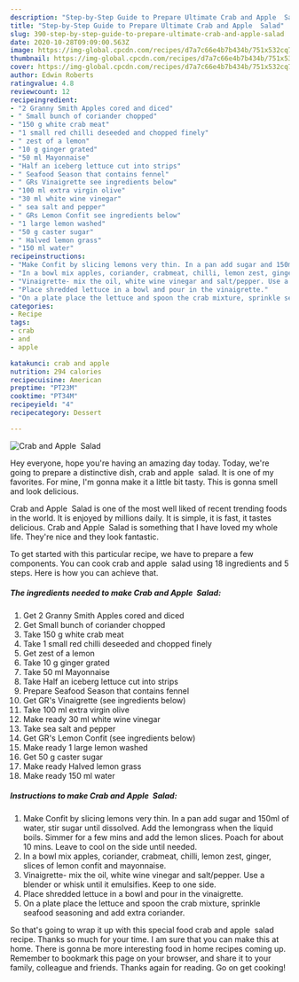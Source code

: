 ```yaml
---
description: "Step-by-Step Guide to Prepare Ultimate Crab and Apple  Salad"
title: "Step-by-Step Guide to Prepare Ultimate Crab and Apple  Salad"
slug: 390-step-by-step-guide-to-prepare-ultimate-crab-and-apple-salad
date: 2020-10-28T09:09:00.563Z
image: https://img-global.cpcdn.com/recipes/d7a7c66e4b7b434b/751x532cq70/crab-and-apple-salad-recipe-main-photo.jpg
thumbnail: https://img-global.cpcdn.com/recipes/d7a7c66e4b7b434b/751x532cq70/crab-and-apple-salad-recipe-main-photo.jpg
cover: https://img-global.cpcdn.com/recipes/d7a7c66e4b7b434b/751x532cq70/crab-and-apple-salad-recipe-main-photo.jpg
author: Edwin Roberts
ratingvalue: 4.8
reviewcount: 12
recipeingredient:
- "2 Granny Smith Apples cored and diced"
- " Small bunch of coriander chopped"
- "150 g white crab meat"
- "1 small red chilli deseeded and chopped finely"
- " zest of a lemon"
- "10 g ginger grated"
- "50 ml Mayonnaise"
- "Half an iceberg lettuce cut into strips"
- " Seafood Season that contains fennel"
- " GRs Vinaigrette see ingredients below"
- "100 ml extra virgin olive"
- "30 ml white wine vinegar"
- " sea salt and pepper"
- " GRs Lemon Confit see ingredients below"
- "1 large lemon washed"
- "50 g caster sugar"
- " Halved lemon grass"
- "150 ml water"
recipeinstructions:
- "Make Confit by slicing lemons very thin. In a pan add sugar and 150ml of water, stir sugar until dissolved. Add the lemongrass when the liquid boils. Simmer for a few mins and add the lemon slices. Poach for about 10 mins. Leave to cool on the side until needed."
- "In a bowl mix apples, coriander, crabmeat, chilli, lemon zest, ginger, slices of lemon confit and mayonnaise."
- "Vinaigrette- mix the oil, white wine vinegar and salt/pepper. Use a blender or whisk until it emulsifies. Keep to one side."
- "Place shredded lettuce in a bowl and pour in the vinaigrette."
- "On a plate place the lettuce and spoon the crab mixture, sprinkle seafood seasoning and add extra coriander."
categories:
- Recipe
tags:
- crab
- and
- apple

katakunci: crab and apple 
nutrition: 294 calories
recipecuisine: American
preptime: "PT23M"
cooktime: "PT34M"
recipeyield: "4"
recipecategory: Dessert

---
```



![Crab and Apple  Salad](https://img-global.cpcdn.com/recipes/d7a7c66e4b7b434b/751x532cq70/crab-and-apple-salad-recipe-main-photo.jpg)

Hey everyone, hope you're having an amazing day today. Today, we're going to prepare a distinctive dish, crab and apple  salad. It is one of my favorites. For mine, I'm gonna make it a little bit tasty. This is gonna smell and look delicious.



Crab and Apple  Salad is one of the most well liked of recent trending foods in the world. It is enjoyed by millions daily. It is simple, it is fast, it tastes delicious. Crab and Apple  Salad is something that I have loved my whole life. They're nice and they look fantastic.


To get started with this particular recipe, we have to prepare a few components. You can cook crab and apple  salad using 18 ingredients and 5 steps. Here is how you can achieve that.

<!--inarticleads1-->

##### The ingredients needed to make Crab and Apple  Salad:

1. Get 2 Granny Smith Apples cored and diced
1. Get  Small bunch of coriander chopped
1. Take 150 g white crab meat
1. Take 1 small red chilli deseeded and chopped finely
1. Get  zest of a lemon
1. Take 10 g ginger grated
1. Take 50 ml Mayonnaise
1. Take Half an iceberg lettuce cut into strips
1. Prepare  Seafood Season that contains fennel
1. Get  GR&#39;s Vinaigrette (see ingredients below)
1. Take 100 ml extra virgin olive
1. Make ready 30 ml white wine vinegar
1. Take  sea salt and pepper
1. Get  GR&#39;s Lemon Confit (see ingredients below)
1. Make ready 1 large lemon washed
1. Get 50 g caster sugar
1. Make ready  Halved lemon grass
1. Make ready 150 ml water




<!--inarticleads2-->

##### Instructions to make Crab and Apple  Salad:

1. Make Confit by slicing lemons very thin. In a pan add sugar and 150ml of water, stir sugar until dissolved. Add the lemongrass when the liquid boils. Simmer for a few mins and add the lemon slices. Poach for about 10 mins. Leave to cool on the side until needed.
1. In a bowl mix apples, coriander, crabmeat, chilli, lemon zest, ginger, slices of lemon confit and mayonnaise.
1. Vinaigrette- mix the oil, white wine vinegar and salt/pepper. Use a blender or whisk until it emulsifies. Keep to one side.
1. Place shredded lettuce in a bowl and pour in the vinaigrette.
1. On a plate place the lettuce and spoon the crab mixture, sprinkle seafood seasoning and add extra coriander.




So that's going to wrap it up with this special food crab and apple  salad recipe. Thanks so much for your time. I am sure that you can make this at home. There is gonna be more interesting food in home recipes coming up. Remember to bookmark this page on your browser, and share it to your family, colleague and friends. Thanks again for reading. Go on get cooking!
